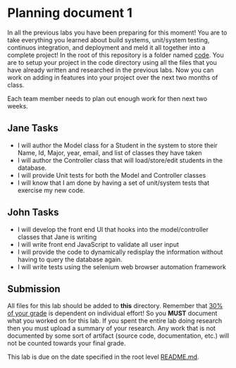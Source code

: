 # Planning document 1

In all the previous labs you have been preparing for this moment! You are to take everything you learned about build systems, unit/system testing, continuos integration, and deployment and meld it all together into a complete project! In the root of this repository is a folder named [code](../../code). You are to setup your project in the code directory using all the files that you have already written and researched in the previous labs. Now you can work on adding in features into your project over the next two months of class.

Each team member needs to plan out enough work for then next two weeks.

## Jane Tasks

- I will author the Model class for a Student in the system to store their Name, Id, Major, year, email, and list of classes they have taken
- I will author the Controller class that will load/store/edit students in the database.
- I will provide Unit tests for both the Model and Controller classes
- I will know that I am done by having a set of unit/system tests that exercise my new code.

## John Tasks

- I will develop the front end UI that hooks into the model/controller classes that Jane is writing
- I will write front end JavaScript to validate all user input
- I will provide the code to dynamically redisplay the information without having to query the database again.
- I will write tests using the selenium web browser automation framework

## Submission

All files for this lab should be added to **this** directory. Remember that [30% of your grade](../../docs/syllabus.md#grading) is dependent on individual effort! So you **MUST** document what you worked on for this lab. If you spent the entire lab doing research then you must upload a summary of your research. Any work that is not documented by some sort of artifact (source code, documentation, etc.) will not be counted towards your final grade.

This lab is due on the date specified in the root level [README.md](../../README.md).

